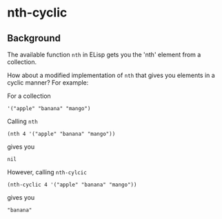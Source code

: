 # nth-cyclic

## Background

The available function `nth` in ELisp gets you the 'nth' element from a collection.

How about a modified implementation of `nth` that gives you elements in a cyclic manner? For example:

For a collection

    '("apple" "banana" "mango")

Calling `nth`

    (nth 4 '("apple" "banana" "mango"))

gives you

    nil

However, calling `nth-cylcic`

    (nth-cyclic 4 '("apple" "banana" "mango"))

gives you

    "banana"